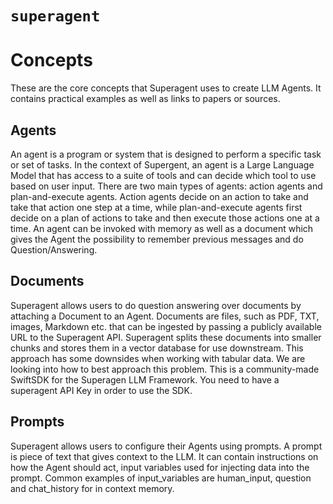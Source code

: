 # ``superagent``

# Concepts
These are the core concepts that Superagent uses to create LLM Agents. It contains practical examples as well as links to papers or sources.

## Agents
An agent is a program or system that is designed to perform a specific task or set of tasks. In the context of Supergent, an agent is a Large Language Model that has access to a suite of tools and can decide which tool to use based on user input.
There are two main types of agents: action agents and plan-and-execute agents. Action agents decide on an action to take and take that action one step at a time, while plan-and-execute agents first decide on a plan of actions to take and then execute those actions one at a time.
An agent can be invoked with memory as well as a document which gives the Agent the possibility to remember previous messages and do Question/Answering.


## Documents
Superagent allows users to do question answering over documents by attaching a Document to an Agent. Documents are files, such as PDF, TXT, images, Markdown etc. that can be ingested by passing a publicly available URL to the Superagent API. 
Superagent splits these documents into smaller chunks and stores them in a vector database for use downstream.
This approach has some downsides when working with tabular data. We are looking into how to best approach this problem. 
This is a community-made SwiftSDK for the Superagen LLM Framework. You need to have a superagent API Key in order to use the SDK. 

## Prompts
Superagent allows users to configure their Agents using prompts. A prompt is piece of text that gives context to the LLM. It can contain instructions on how the Agent should act, input variables used for injecting data into the prompt. Common examples of input_variables are human_input, question and chat_history for in context memory.



